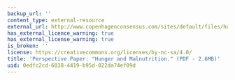 ```yaml
---
backup_url: ''
content_type: external-resource
external_url: http://www.copenhagenconsensus.com/sites/default/files/hunger_perspective_paper_rogers.pdf
has_external_licence_warning: true
has_external_license_warning: true
is_broken: ''
license: https://creativecommons.org/licenses/by-nc-sa/4.0/
title: 'Perspective Paper: "Hunger and Malnutrition." (PDF - 2.6MB)'
uid: 0edfc2cd-6038-4419-b95d-022da74ef09d
---
```

